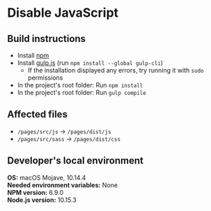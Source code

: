 # Disable JavaScript

## Build instructions
- Install [npm](https://www.npmjs.com/)
- Install [gulp.js](https://gulpjs.com/) (run `npm install --global gulp-cli`)
    - If the installation displayed any errors, try running it with `sudo` permissions
- In the project's root folder: Run `npm install`
- In the project's root folder: Run `gulp compile`

## Affected files
- `/pages/src/js` -> `/pages/dist/js`
- `/pages/src/sass` -> `/pages/dist/css`

## Developer's local environment
**OS:** macOS Mojave, 10.14.4  
**Needed environment variables:** None  
**NPM version:** 6.9.0  
**Node.js version:** 10.15.3
